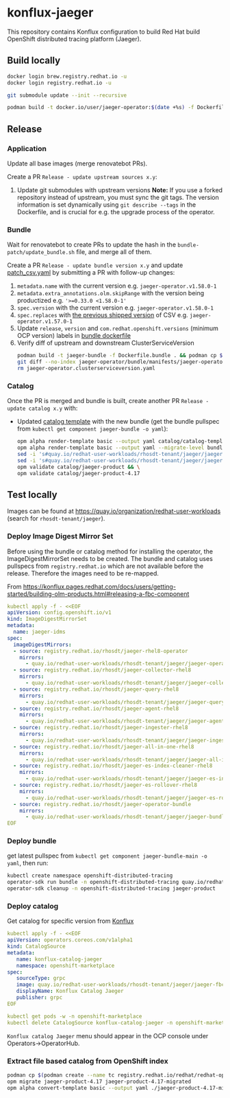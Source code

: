 # konflux-jaeger

This repository contains Konflux configuration to build Red Hat build OpenShift distributed tracing platform (Jaeger).

## Build locally

```bash
docker login brew.registry.redhat.io -u
docker login registry.redhat.io -u

git submodule update --init --recursive

podman build -t docker.io/user/jaeger-operator:$(date +%s) -f Dockerfile.operator 
```

## Release
### Application
Update all base images (merge renovatebot PRs).

Create a PR `Release - update upstream sources x.y`:
1. Update git submodules with upstream versions
   **Note:** If you use a forked repository instead of upstream, you must sync the git tags.
   The version information is set dynamically using `git describe --tags` in the Dockerfile, and is crucial for e.g. the upgrade process of the operator.

### Bundle
Wait for renovatebot to create PRs to update the hash in the `bundle-patch/update_bundle.sh` file, and merge all of them.

Create a PR `Release - update bundle version x.y` and update [patch_csv.yaml](./bundle-patch/patch_csv.yaml) by submitting a PR with follow-up changes:
1. `metadata.name` with the current version e.g. `jaeger-operator.v1.58.0-1`
1. `metadata.extra_annotations.olm.skipRange` with the version being productized e.g. `'>=0.33.0 <1.58.0-1'`
1. `spec.version` with the current version e.g. `jaeger-operator.v1.58.0-1`
1. `spec.replaces` with [the previous shipped version](https://catalog.redhat.com/software/containers/rhosdt/jaeger-operator-bundle/613b50f3a052bb39f2c5f31e) of CSV e.g. `jaeger-operator.v1.57.0-1`
1. Update `release`, `version` and `com.redhat.openshift.versions` (minimum OCP version) labels in [bundle dockerfile](./Dockerfile.bundle)
1. Verify diff of upstream and downstream ClusterServiceVersion
   ```bash
   podman build -t jaeger-bundle -f Dockerfile.bundle . && podman cp $(podman create jaeger-bundle):/manifests/jaeger-operator.clusterserviceversion.yaml .
   git diff --no-index jaeger-operator/bundle/manifests/jaeger-operator.clusterserviceversion.yaml jaeger-operator.clusterserviceversion.yaml
   rm jaeger-operator.clusterserviceversion.yaml
   ```

### Catalog
Once the PR is merged and bundle is built, create another PR `Release - update catalog x.y` with:
* Updated [catalog template](./catalog/catalog-template.yaml) with the new bundle (get the bundle pullspec from `kubectl get component jaeger-bundle -o yaml`):
   ```bash
   opm alpha render-template basic --output yaml catalog/catalog-template.yaml > catalog/jaeger-product/catalog.yaml && \
   opm alpha render-template basic --output yaml --migrate-level bundle-object-to-csv-metadata catalog/catalog-template.yaml > catalog/jaeger-product-4.17/catalog.yaml && \
   sed -i 's#quay.io/redhat-user-workloads/rhosdt-tenant/jaeger/jaeger-bundle#registry.redhat.io/rhosdt/jaeger-operator-bundle#g' catalog/jaeger-product/catalog.yaml  && \
   sed -i 's#quay.io/redhat-user-workloads/rhosdt-tenant/jaeger/jaeger-bundle#registry.redhat.io/rhosdt/jaeger-operator-bundle#g' catalog/jaeger-product-4.17/catalog.yaml  && \
   opm validate catalog/jaeger-product && \
   opm validate catalog/jaeger-product-4.17
   ```

## Test locally

Images can be found at https://quay.io/organization/redhat-user-workloads (search for `rhosdt-tenant/jaeger`).

### Deploy Image Digest Mirror Set

Before using the bundle or catalog method for installing the operator, the ImageDigestMirrorSet needs to be created. The bundle and catalog uses pullspecs from `registry.redhat.io` which are not available before the release. Therefore the images need to be re-mapped.

From https://konflux.pages.redhat.com/docs/users/getting-started/building-olm-products.html#releasing-a-fbc-component

```yaml
kubectl apply -f - <<EOF
apiVersion: config.openshift.io/v1
kind: ImageDigestMirrorSet
metadata:
  name: jaeger-idms
spec:
  imageDigestMirrors:
  - source: registry.redhat.io/rhosdt/jaeger-rhel8-operator
    mirrors:
      - quay.io/redhat-user-workloads/rhosdt-tenant/jaeger/jaeger-operator
  - source: registry.redhat.io/rhosdt/jaeger-collector-rhel8
    mirrors:
      - quay.io/redhat-user-workloads/rhosdt-tenant/jaeger/jaeger-collector
  - source: registry.redhat.io/rhosdt/jaeger-query-rhel8
    mirrors:
      - quay.io/redhat-user-workloads/rhosdt-tenant/jaeger/jaeger-query
  - source: registry.redhat.io/rhosdt/jaeger-agent-rhel8
    mirrors:
      - quay.io/redhat-user-workloads/rhosdt-tenant/jaeger/jaeger-agent
  - source: registry.redhat.io/rhosdt/jaeger-ingester-rhel8
    mirrors:
      - quay.io/redhat-user-workloads/rhosdt-tenant/jaeger/jaeger-ingester
  - source: registry.redhat.io/rhosdt/jaeger-all-in-one-rhel8
    mirrors:
      - quay.io/redhat-user-workloads/rhosdt-tenant/jaeger/jaeger-all-in-one
  - source: registry.redhat.io/rhosdt/jaeger-es-index-cleaner-rhel8
    mirrors:
      - quay.io/redhat-user-workloads/rhosdt-tenant/jaeger/jaeger-es-index-cleaner
  - source: registry.redhat.io/rhosdt/jaeger-es-rollover-rhel8
    mirrors:
      - quay.io/redhat-user-workloads/rhosdt-tenant/jaeger/jaeger-es-rollover
  - source: registry.redhat.io/rhosdt/jaeger-operator-bundle
    mirrors:
      - quay.io/redhat-user-workloads/rhosdt-tenant/jaeger/jaeger-bundle
EOF
```

### Deploy bundle

get latest pullspec from `kubectl get component jaeger-bundle-main -o yaml`, then run:
```bash
kubectl create namespace openshift-distributed-tracing
operator-sdk run bundle -n openshift-distributed-tracing quay.io/redhat-user-workloads/rhosdt-tenant/jaeger/jaeger-bundle@sha256:33de16a561ce5bccff0f2b9de19ce65cd77191b8b69f3e943e4efcdf68572896
operator-sdk cleanup -n openshift-distributed-tracing jaeger-product
```
### Deploy catalog

Get catalog for specific version from [Konflux](https://console.redhat.com/application-pipeline/workspaces/rhosdt/applications/jaeger-fbc-v4-15-main/components/jaeger-fbc-v4-15-main)

```yaml
kubectl apply -f - <<EOF
apiVersion: operators.coreos.com/v1alpha1
kind: CatalogSource
metadata:
   name: konflux-catalog-jaeger
   namespace: openshift-marketplace
spec:
   sourceType: grpc
   image: quay.io/redhat-user-workloads/rhosdt-tenant/jaeger/jaeger-fbc-v4-15:e962273c6224621bd225d42c6cd843af6ee57b34
   displayName: Konflux Catalog Jaeger
   publisher: grpc
EOF

kubectl get pods -w -n openshift-marketplace
kubectl delete CatalogSource konflux-catalog-jaeger -n openshift-marketplace
```

`Konflux catalog Jaeger` menu should appear in the OCP console under Operators->OperatorHub.

### Extract file based catalog from OpenShift index

```bash
podman cp $(podman create --name tc registry.redhat.io/redhat/redhat-operator-index:v4.17):/configs/jaeger-product jaeger-product-4.17 && podman rm tc
opm migrate jaeger-product-4.17 jaeger-product-4.17-migrated
opm alpha convert-template basic --output yaml ./jaeger-product-4.17-migrated/jaeger-product/catalog.json > catalog/catalog-template.yaml
```
